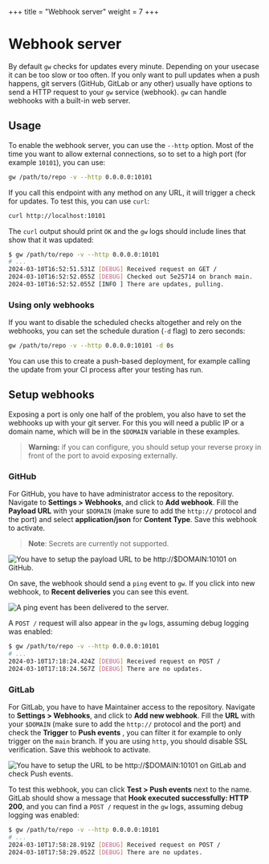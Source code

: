 +++
title = "Webhook server"
weight = 7
+++

# Webhook server

By default `gw` checks for updates every minute. Depending on your usecase it can be too slow or too often. If you only want to pull updates when a push happens, git servers (GitHub, GitLab or any other) usually have options to send a HTTP request to your `gw` service (webhook). `gw` can handle webhooks with a built-in web server.

## Usage

To enable the webhook server, you can use the `--http` option. Most of the time you want to allow external connections, so to set to a high port (for example `10101`), you can use:

```sh
gw /path/to/repo -v --http 0.0.0.0:10101
```

If you call this endpoint with any method on any URL, it will trigger a check for updates. To test this, you can use `curl`:

```sh
curl http://localhost:10101
```

The `curl` output should print `OK` and the `gw` logs should include lines that show that it was updated:

```sh
$ gw /path/to/repo -v --http 0.0.0.0:10101
# ...
2024-03-10T16:52:51.531Z [DEBUG] Received request on GET /
2024-03-10T16:52:52.055Z [DEBUG] Checked out 5e25714 on branch main.
2024-03-10T16:52:52.055Z [INFO ] There are updates, pulling.
```

### Using only webhooks

If you want to disable the scheduled checks altogether and rely on the webhooks, you can set the schedule duration (`-d` flag) to zero seconds:

```sh
gw /path/to/repo -v --http 0.0.0.0:10101 -d 0s
```

You can use this to create a push-based deployment, for example calling the update from your CI process after your testing has run.

## Setup webhooks

Exposing a port is only one half of the problem, you also have to set the webhooks up with your git server. For this you will need a public IP or a domain name, which will be in the `$DOMAIN` variable in these examples.

> **Warning:** if you can configure, you should setup your reverse proxy in front of the port to avoid exposing externally.

### GitHub

For GitHub, you have to have administrator access to the repository. Navigate to **Settings > Webhooks**, and click to **Add webhook**. Fill the **Payload URL** with your `$DOMAIN` (make sure to add the `http://` protocol and the port) and select **application/json** for **Content Type**. Save this webhook to activate.

> **Note**: Secrets are currently not supported.

![You have to setup the payload URL to be http://$DOMAIN:10101 on GitHub.](/webhook-github.png)

On save, the webhook should send a `ping` event to `gw`. If you click into new webhook, to **Recent deliveries** you can see this event.

![A ping event has been delivered to the server.](/webhook-github-deliveries.png)

A `POST /` request will also appear in the `gw` logs, assuming debug logging was enabled:

```sh
$ gw /path/to/repo -v --http 0.0.0.0:10101
# ...
2024-03-10T17:18:24.424Z [DEBUG] Received request on POST /
2024-03-10T17:18:24.567Z [DEBUG] There are no updates.
```

### GitLab

For GitLab, you have to have Maintainer access to the repository. Navigate to **Settings > Webhooks**, and click to **Add new webhook**. Fill the **URL** with your `$DOMAIN` (make sure to add the `http://` protocol and the port) and check the **Trigger** to **Push events** , you can filter it for example to only trigger on the `main` branch. If you are using `http`, you should disable SSL verification. Save this webhook to activate.

![You have to setup the URL to be http://$DOMAIN:10101 on GitLab and check Push events.](/webhook-gitlab.png)

To test this webhook, you can click **Test > Push events** next to the name. GitLab should show a message that **Hook executed successfully: HTTP 200**, and you can find a `POST /` request in the `gw` logs, assuming debug logging was enabled:

```sh
$ gw /path/to/repo -v --http 0.0.0.0:10101
# ...
2024-03-10T17:58:28.919Z [DEBUG] Received request on POST /
2024-03-10T17:58:29.052Z [DEBUG] There are no updates.
```
